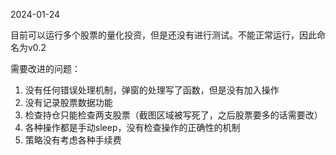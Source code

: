2024-01-24

目前可以运行多个股票的量化投资，但是还没有进行测试。不能正常运行，因此命名为v0.2

需要改进的问题：

1. 没有任何错误处理机制，弹窗的处理写了函数，但是没有加入操作
2. 没有记录股票数据功能
3. 检查持仓只能检查两支股票（截图区域被写死了，之后股票要多的话需要改）
4. 各种操作都是手动sleep，没有检查操作的正确性的机制
5. 策略没有考虑各种手续费
